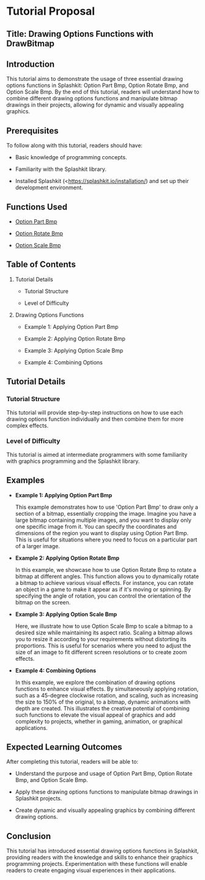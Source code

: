 # Tutorial Proposal

## Title: Drawing Options Functions with DrawBitmap

## Introduction

This tutorial aims to demonstrate the usage of three essential drawing options functions in Splashkit: Option Part Bmp, Option Rotate Bmp, and Option Scale Bmp. By the end of this tutorial, readers will understand how to combine different drawing options functions and manipulate bitmap drawings in their projects, allowing for dynamic and visually appealing graphics.

## Prerequisites

To follow along with this tutorial, readers should have:

- Basic knowledge of programming concepts.

- Familiarity with the Splashkit library.

- Installed Splashkit (<<https://splashkit.io/installation/>) and set up their development   environment.

## Functions Used

- [Option Part Bmp](https://splashkit.io/api/graphics/#option-part-bmp)

- [Option Rotate Bmp](https://splashkit.io/api/graphics/#option-rotate-bmp)

- [Option Scale Bmp](https://splashkit.io/api/graphics/#option-scale-bmp)

## Table of Contents

1. Tutorial Details

    - Tutorial Structure

    - Level of Difficulty

2. Drawing Options Functions

    - Example 1: Applying Option Part Bmp

    - Example 2: Applying Option Rotate Bmp

    - Example 3: Applying Option Scale Bmp

    - Example 4: Combining Options

## Tutorial Details

### Tutorial Structure

This tutorial will provide step-by-step instructions on how to use each drawing options function individually and then combine them for more complex effects.

### Level of Difficulty

This tutorial is aimed at intermediate programmers with some familiarity with graphics programming and the Splashkit library.

## Examples

- **Example 1: Applying Option Part Bmp**

  This example demonstrates how to use 'Option Part Bmp' to draw only a section of a bitmap, essentially cropping the image. Imagine you have a large bitmap containing multiple images, and you want to display only one specific image from it. You can specify the coordinates and dimensions of the region you want to display using Option Part Bmp. This is useful for situations where you need to focus on a particular part of a larger image.

- **Example 2: Applying Option Rotate Bmp**

  In this example, we showcase how to use Option Rotate Bmp to rotate a bitmap at different angles. This function allows you to dynamically rotate a bitmap to achieve various visual effects. For instance, you can rotate an object in a game to make it appear as if it's moving or spinning. By specifying the angle of rotation, you can control the orientation of the bitmap on the screen.

- **Example 3: Applying Option Scale Bmp**

  Here, we illustrate how to use Option Scale Bmp to scale a bitmap to a desired size while maintaining its aspect ratio. Scaling a bitmap allows you to resize it according to your requirements without distorting its proportions. This is useful for scenarios where you need to adjust the size of an image to fit different screen resolutions or to create zoom effects.

- **Example 4: Combining Options**

  In this example, we explore the combination of drawing options functions to enhance visual effects. By simultaneously applying rotation, such as a 45-degree clockwise rotation, and scaling, such as increasing the size to 150% of the original, to a bitmap, dynamic animations with depth are created. This illustrates the creative potential of combining such functions to elevate the visual appeal of graphics and add complexity to projects, whether in gaming, animation, or graphical applications.

## Expected Learning Outcomes

After completing this tutorial, readers will be able to:

- Understand the purpose and usage of Option Part Bmp, Option Rotate Bmp, and Option Scale Bmp.

- Apply these drawing options functions to manipulate bitmap drawings in Splashkit projects.

- Create dynamic and visually appealing graphics by combining different drawing options.

## Conclusion

This tutorial has introduced essential drawing options functions in Splashkit, providing readers with the knowledge and skills to enhance their graphics programming projects. Experimentation with these functions will enable readers to create engaging visual experiences in their applications.
